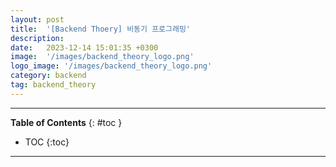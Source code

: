```yaml
---
layout: post
title:  '[Backend Thoery] 비동기 프로그래밍'
description: 
date:   2023-12-14 15:01:35 +0300
image:  '/images/backend_theory_logo.png'
logo_image: '/images/backend_theory_logo.png'
category: backend
tag: backend_theory
---
```


---
**Table of Contents**
{: #toc }
*  TOC
{:toc}

---

